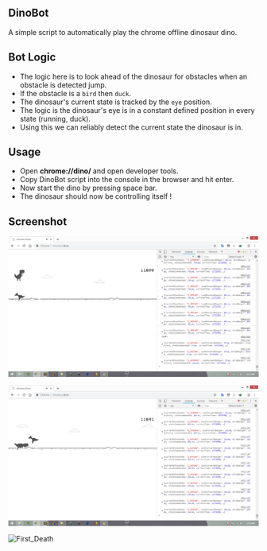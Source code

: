 ## DinoBot
A simple script to automatically play the chrome offline dinosaur dino.

## Bot Logic
- The logic here is to look ahead of the dinosaur for obstacles when an obstacle is detected jump.
- If the obstacle is a `bird` then `duck`.
- The dinosaur's current state is tracked by the `eye` position.
- The logic is the dinosaur's eye is in a constant defined position in every state (running, duck).
- Using this we can reliably detect the current state the dinosaur is in. 

## Usage
- Open **chrome://dino/** and open developer tools.
- Copy DinoBot script into the console in the browser and hit enter.
- Now start the dino by pressing space bar.
- The dinosaur should now be controlling itself !

## Screenshot

![Jumping_Dino](screenshots/jump.png)

![Docking_Dino](screenshots/duck.png)

![First_Death](screenshots/death.png)